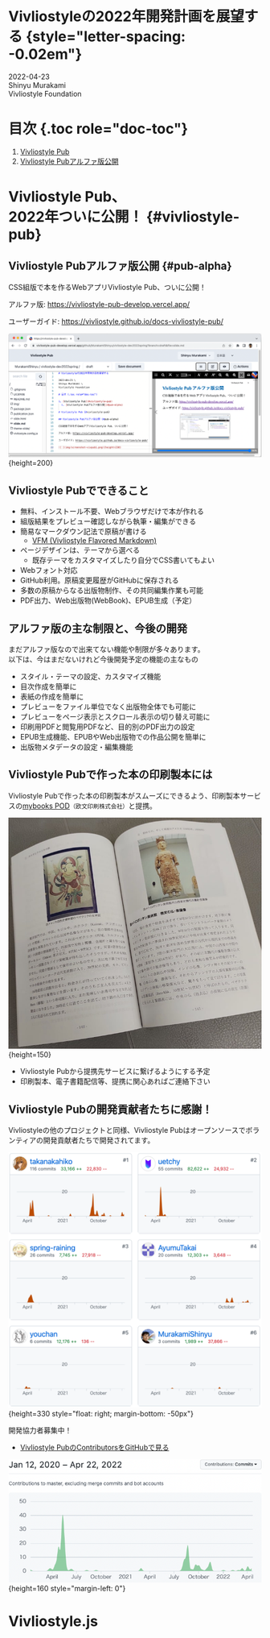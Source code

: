 # Vivliostyleの2022年開発計画を展望する {style="letter-spacing: -0.02em"}

2022-04-23 \
Shinyu Murakami \
Vivliostyle Foundation

# 目次 {.toc role="doc-toc"}

1. [Vivliostyle Pub](#vivliostyle-pub)
  1. [Vivliostyle Pubアルファ版公開](#pub-alpha)

# Vivliostyle Pub、<br>2022年ついに公開！ {#vivliostyle-pub}

## Vivliostyle Pubアルファ版公開 {#pub-alpha}

CSS組版で本を作るWebアプリVivliostyle Pub、ついに公開！

アルファ版: https://vivliostyle-pub-develop.vercel.app/

ユーザーガイド: https://vivliostyle.github.io/docs-vivliostyle-pub/

![Vivliostyle Pubで執筆中の画面](img/screenshot-vivpub.png){height=200}

## Vivliostyle Pubでできること

- 無料、インストール不要、Webブラウザだけで本が作れる
- 組版結果をプレビュー確認しながら執筆・編集ができる
- 簡易なマークダウン記法で原稿が書ける
  - [VFM (Vivliostyle Flavored Markdown)](https://vivliostyle.github.io/vfm/#/ja/vfm)
- ページデザインは、テーマから選べる
  - 既存テーマをカスタマイズしたり自分でCSS書いてもよい
- Webフォント対応
- GitHub利用。原稿変更履歴がGitHubに保存される
- 多数の原稿からなる出版物制作、その共同編集作業も可能
- PDF出力、Web出版物(WebBook)、EPUB生成（予定）

## アルファ版の主な制限と、今後の開発

まだアルファ版なので出来てない機能や制限が多々あります。  
以下は、今はまだないけれど今後開発予定の機能の主なもの

- スタイル・テーマの設定、カスタマイズ機能
- 目次作成を簡単に
- 表紙の作成を簡単に
- プレビューをファイル単位でなく出版物全体でも可能に
- プレビューをページ表示とスクロール表示の切り替え可能に
- 印刷用PDFと閲覧用PDFなど、目的別のPDF出力の設定
- EPUB生成機能、EPUBやWeb出版物での作品公開を簡単に
- 出版物メタデータの設定・編集機能

## Vivliostyle Pubで作った本の印刷製本には

Vivliostyle Pubで作った本の印刷製本がスムーズにできるよう、印刷製本サービスの[mybooks POD](https://pod.mybooks.jp/)<small>（欧文印刷株式会社）</small>と提携。

![Vivliostyle → mybooks PODで印刷製本した本の見本](img/mybookphoto.jpg){height=150}

- Vivliostyle Pubから提携先サービスに繋げるようにする予定
- 印刷製本、電子書籍配信等、提携に関心あればご連絡下さい

## Vivliostyle Pubの開発貢献者たちに感謝！

Vivliostyleの他のプロジェクトと同様、Vivliostyle Pubはオープンソースでボランティアの開発貢献者たちで開発されてます。

![](img/pub-contributors.png){height=330 style="float: right; margin-bottom: -50px"}

開発協力者募集中！

- [Vivliostyle PubのContributorsをGitHubで見る](https://github.com/vivliostyle/vivliostyle-pub/graphs/contributors)

![この2年間のコミットのグラフ](img/pub-contribution.png){height=160 style="margin-left: 0"}<br>

# Vivliostyle.js

